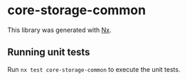 # core-storage-common

This library was generated with [Nx](https://nx.dev).


## Running unit tests

Run `nx test core-storage-common` to execute the unit tests.


